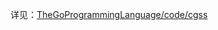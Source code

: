 详见：[TheGoProgrammingLanguage/code/cgss](https://github.com/Lynn--/TheGoProgrammingLanguage/tree/master/code/ChapterFour/cgss)